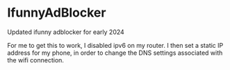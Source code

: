 # IfunnyAdBlocker
Updated ifunny adblocker for early 2024

For me to get this to work, I disabled ipv6 on my router. I then set a static IP address for my phone, in order to change the DNS settings associated with the wifi connection.
